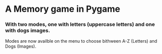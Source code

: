 # A Memory game in Pygame

### With two modes, one with letters (uppercase letters) and one with dogs images.

Modes are now availble on the menu to choose bithween A-Z (Letters) and Dogs (Images).

